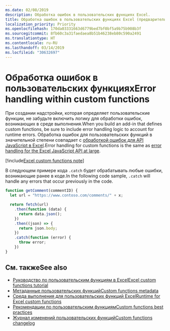 ```yaml
---
ms.date: 02/08/2019
description: Обработка ошибок в пользовательских функциях Excel.
title: Обработка ошибок в пользовательских функциях Excel (предварительная версия)
localization_priority: Priority
ms.openlocfilehash: 170da03331663d6779bed7bf0bf5a9b75b908b3f
ms.sourcegitcommit: 8fb60c3a31faedaea8b51b46238eb80c590a2491
ms.translationtype: HT
ms.contentlocale: ru-RU
ms.lasthandoff: 03/14/2019
ms.locfileid: "30632697"
---
```

# <a name="error-handling-within-custom-functions"></a><span data-ttu-id="7debb-103">Обработка ошибок в пользовательских функциях</span><span class="sxs-lookup"><span data-stu-id="7debb-103">Error handling within custom functions</span></span>

<span data-ttu-id="7debb-104">При создании надстройки, которая определяет пользовательские функции, не забудьте включить логику для обработки ошибок, возникающих в среде выполнения.</span><span class="sxs-lookup"><span data-stu-id="7debb-104">When you build an add-in that defines custom functions, be sure to include error handling logic to account for runtime errors.</span></span> <span data-ttu-id="7debb-105">Обработка ошибок для пользовательских функций в значительной степени совпадает с [обработкой ошибок для API JavaScript в Excel](excel-add-ins-error-handling.md).</span><span class="sxs-lookup"><span data-stu-id="7debb-105">Error handling for custom functions is the same as [error handling for the Excel JavaScript API at large](excel-add-ins-error-handling.md).</span></span>

[!include[Excel custom functions note](../includes/excel-custom-functions-note.md)]

<span data-ttu-id="7debb-106">В следующем примере кода `.catch` будет обрабатывать любые ошибки, возникающие ранее в коде.</span><span class="sxs-lookup"><span data-stu-id="7debb-106">In the following code sample, `.catch` will handle any errors that occur previously in the code.</span></span>

```js
function getComment(commentID) {
  let url = "https://www.contoso.com/comments/" + x;

  return fetch(url)
    .then(function (data) {
      return data.json();
    })
    .then((json) => {
      return json.body;
    })
    .catch(function (error) {
      throw error;
    })
}
```

## <a name="see-also"></a><span data-ttu-id="7debb-107">См. также</span><span class="sxs-lookup"><span data-stu-id="7debb-107">See also</span></span>

* [<span data-ttu-id="7debb-108">Руководство по пользовательским функциям в Excel</span><span class="sxs-lookup"><span data-stu-id="7debb-108">Excel custom functions tutorial</span></span>](../tutorials/excel-tutorial-create-custom-functions.md)
* [<span data-ttu-id="7debb-109">Метаданные пользовательских функций</span><span class="sxs-lookup"><span data-stu-id="7debb-109">Custom functions metadata</span></span>](custom-functions-json.md)
* [<span data-ttu-id="7debb-110">Среда выполнения для пользовательских функций Excel</span><span class="sxs-lookup"><span data-stu-id="7debb-110">Runtime for Excel custom functions</span></span>](custom-functions-runtime.md)
* [<span data-ttu-id="7debb-111">Рекомендации по пользовательским функциям</span><span class="sxs-lookup"><span data-stu-id="7debb-111">Custom functions best practices</span></span>](custom-functions-best-practices.md)
* [<span data-ttu-id="7debb-112">Журнал изменений пользовательских функций</span><span class="sxs-lookup"><span data-stu-id="7debb-112">Custom functions changelog</span></span>](custom-functions-changelog.md)

